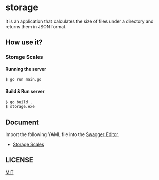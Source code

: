 # storage
It is an application that calculates the size of files under a directory and returns them in JSON format.

## How use it?
### Storage Scales
#### Running the server
```sh
$ go run main.go
```
#### Build & Run server
```sh
$ go build .
$ storage.exe
```

## Document
Import the following YAML file into the [Swagger Editor](https://editor.swagger.io/).
- [Storage Scales](./api/swagger.yaml)

## LICENSE
[MIT](LICENSE)
